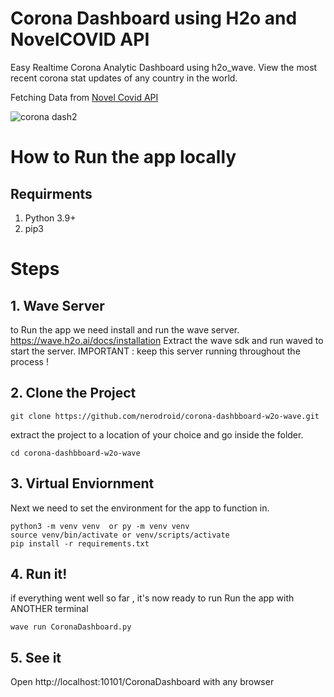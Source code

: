 # Corona Dashboard using H2o and NovelCOVID API

Easy Realtime Corona Analytic Dashboard using h2o_wave. 
View the most recent corona stat updates of any country in the world.

Fetching Data from [Novel Covid API](https://github.com/disease-sh/API)

![corona dash2](https://user-images.githubusercontent.com/42380130/129351308-b2806810-c91f-4b19-89b7-095e6f193d55.PNG)

# How to Run the app locally

## Requirments

1. Python 3.9+ 
2. pip3

# Steps

## 1. Wave Server

to Run the app we need install and run the wave server. https://wave.h2o.ai/docs/installation
Extract the wave sdk and run waved to start the server.
IMPORTANT : keep this server running throughout the process ! 


## 2. Clone the Project 
```
git clone https://github.com/nerodroid/corona-dashbboard-w2o-wave.git
```
extract the project to a location of your choice and go inside the folder.
```
cd corona-dashbboard-w2o-wave
```
## 3. Virtual Enviornment

Next we need to set the environment for the app to function in.
```
python3 -m venv venv  or py -m venv venv
source venv/bin/activate or venv/scripts/activate
pip install -r requirements.txt
```
## 4. Run it!

if everything went well so far , it's now ready to run
Run the app with ANOTHER terminal
```
wave run CoronaDashboard.py
```
## 5. See it

Open http://localhost:10101/CoronaDashboard with any browser

